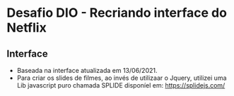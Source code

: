 # Desafio DIO - Recriando interface do Netflix

## Interface 

- Baseada na interface atualizada em 13/06/2021.
- Para criar os slides de filmes, ao invés de utilizaar o Jquery, utilizei uma Lib javascript puro chamada SPLIDE disponíel em: https://splidejs.com/


